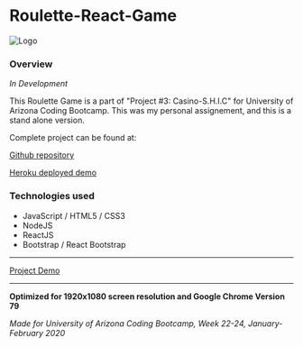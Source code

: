 # Roulette-React-Game

![Logo](public/resources/images/shic_logo2.png)


### Overview

_In Development_

This Roulette Game is a part of "Project #3: Casino-S.H.I.C" for University of Arizona Coding Bootcamp.
This was my personal assignement, and this is a stand alone version.

Complete project can be found at:

[Github repository](https://github.com/cchitla/casino-shic)

[Heroku deployed demo](https://casino-shic.herokuapp.com/)

### Technologies used

* JavaScript / HTML5 / CSS3
* NodeJS
* ReactJS
* Bootstrap / React Bootstrap

---

[Project Demo](https://malinkamell.github.io/Roulette-Game-React/)

---

**Optimized for 1920x1080 screen resolution and Google Chrome Version 79**

_Made for University of Arizona Coding Bootcamp, Week 22-24, January-February 2020_




